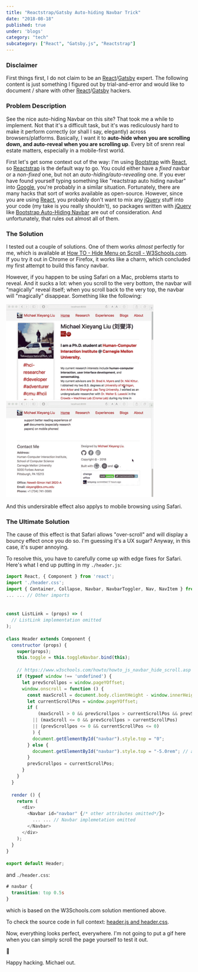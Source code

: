 ```yaml
---
title: "Reactstrap/Gatsby Auto-hiding Navbar Trick"
date: "2018-08-18"
published: true
under: 'blogs'
category: "tech"
subcategory: ["React", "Gatsby.js", "Reactstrap"]
---
```


### Disclaimer

First things first, I do not claim to be an [React](https://reactjs.org)/[Gatsby](https://www.gatsbyjs.org) expert. The following content is just something I figured out by trial-and-error and would like to document / share with other [React](https://reactjs.org)/[Gatsby](https://www.gatsbyjs.org) hackers.


### Problem Description

See the nice auto-hiding Navbar on this site? That took me a while to implement. Not that it's a difficult task, but it's was rediculously hard to make it perform correctly (or shall I say, elegantly) across browsers/platforms. Basically, I want it to **auto-hide when you are scrolling down, and auto-reveal when you are scrolling up**. Every bit of srenn real estate matters, especially in a mobile-first world.


First let's get some context out of the way: I'm using [Bootstrap](https://getbootstrap.com/) with [React](https://reactjs.org), so [Reactstrap](https://reactstrap.github.io/) is the default way to go. You could either have a *fixed* navbar or a *non-fixed* one, but not an *auto-hiding/auto-revealing* one. If you ever have found yourself typing something like "reactstrap auto hiding navbar" into [Google](https://www.google.com/search?q=reactstrap+auto+hiding+navbar), you're probably in a similar situation. Fortunately, there are many hacks that sort of works available as open-source. However, since you are using [React](https://reactjs.org), you probably don't want to mix any [jQuery](https://jquery.com/) stuff into your code (my take is you really shouldn't), so packages written with [jQuery](https://jquery.com/) like [Bootstrap Auto-Hiding Navbar](https://www.virtuosoft.eu/code/bootstrap-autohidingnavbar/) are out of consideration. And unfortunately, that rules out almost all of them. 

### The Solution

I tested out a couple of solutions. One of them works *almost* perfectly for me, which is available at [How TO - Hide Menu on Scroll - W3Schools.com](https://www.w3schools.com/howto/howto_js_navbar_hide_scroll.asp). If you try it out in Chrome or Firefox, it works like a charm, which concluded my first attempt to build this fancy navbar. 

However, if you happen to be using Safari on a Mac, problems starts to reveal. And it sucks a lot: when you scroll to the very bottom, the navbar will "magically" reveal itself; when you scroll back to the very top, the navbar will "magically" disappear. Something like the following:

<img alt="scroll-down" style="max-width: 400px" src="./scrolling-down-hit-bottom-safari.gif" /> <img alt="scroll-down" style="max-width: 400px" src="./scrolling-up-hit-top-safari.gif" />

And this undersirable effect also applys to mobile browsing using Safari.

### The Ultimate Solution

The cause of this effect is that Safari allows "over-scroll" and will display a bouncy effect once you do so. I'm guessing it's a UX sugar? Anyway, in this case, it's super annoying.

To resolve this, you have to carefully come up with edge fixes for Safari. Here's what I end up putting in my `./header.js`:

```javascript
import React, { Component } from 'react';
import './header.css';
import { Container, Collapse, Navbar, NavbarToggler, Nav, NavItem } from 'reactstrap';
... ... // Other imports


const ListLink = (props) => (
  // ListLink implementation omitted
);

class Header extends Component {
  constructor (props) {
    super(props);
    this.toggle = this.toggleNavbar.bind(this);

    // https://www.w3schools.com/howto/howto_js_navbar_hide_scroll.asp
    if (typeof window !== 'undefined') {
      let prevScrollpos = window.pageYOffset;
      window.onscroll = function () {
        const maxScroll = document.body.clientHeight - window.innerHeight;
        let currentScrollPos = window.pageYOffset;
        if (
            (maxScroll > 0 && prevScrollpos > currentScrollPos && prevScrollpos <= maxScroll) 
          || (maxScroll <= 0 && prevScrollpos > currentScrollPos)
          || (prevScrollpos <= 0 && currentScrollPos <= 0)
          ) {
          document.getElementById("navbar").style.top = "0";
        } else {
          document.getElementById("navbar").style.top = "-5.0rem"; // adjustable based your need
        }
        prevScrollpos = currentScrollPos;
      }
    }
  }

  render () {
    return (
      <div>
        <Navbar id="navbar" {/* other attributes omitted*/}> 
          ... ... // Navbar implemetation omitted
        </Navbar>
      </div>
    );
  }
}

export default Header;

```

and `./header.css`:

```css
# navbar {
  transition: top 0.5s
}
```

which is based on the W3Schools.com solution mentioned above.

To check the source code in full context: [header.js and header.css](https://github.com/lxieyang/lxieyang.github.io/tree/gatsby-dev/src/components/header).

Now, everything looks perfect, everywhere. I'm not going to put a gif here when you can simply scroll the page yourself to test it out.

🤪 

Happy hacking. Michael out.
